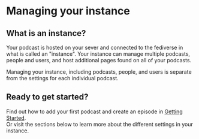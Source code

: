 # Managing your instance

## What is an instance?

Your podcast is hosted on your sever and connected to the fediverse in what is called an "instance".  Your 
instance can manage multiple podcasts, people and users, and host additional pages found on all of your podcasts.

Managing your instance, including podcasts, people, and users is separate from the settings for each 
individual podcast.

## Ready to get started?

Find out how to add your first podcast and create an episode in [Getting Started](../getting-started/).  
Or visit the sections below to learn more about the different settings in your instance.

